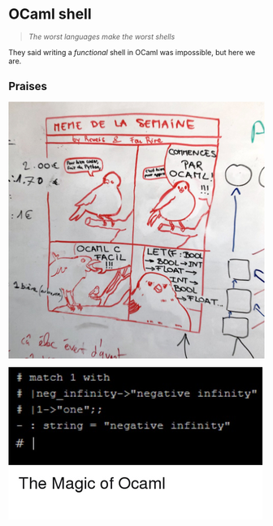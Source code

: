# OCaml shell
> *The worst languages make the worst shells*

They said writing a *functional* shell in OCaml was impossible, but here we are.

## Praises 

![meme 1](https://raw.githubusercontent.com/sam1902/OcamlShell/master/memes/meme1.jpg)

![meme 2](https://raw.githubusercontent.com/sam1902/OcamlShell/master/memes/meme2.jpg)
